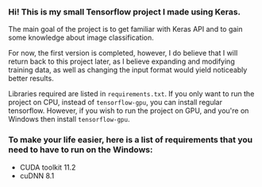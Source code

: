 ### Hi! This is my small Tensorflow project I made using Keras. 

The main goal of the project is to get familiar with Keras API and to gain some knowledge about image classification. 

For now, the first version is completed, however, I do believe
that I will return back to this project later, as I believe expanding and modifying training data, as well as changing
the input format would yield noticeably better results.

Libraries required are listed in `requirements.txt`. If you only want to run the project on CPU, instead of 
`tensorflow-gpu`, you can install regular tensorflow. However, if you wish to run the project on GPU, and you're on 
Windows then install `tensorflow-gpu`.

### To make your life easier, here is a list of requirements that you need to have to run on the Windows:
- CUDA toolkit 11.2
- cuDNN 8.1